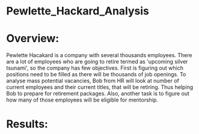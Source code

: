 # Pewlette_Hackard_Analysis

# Overview:

Pewlette Hacakard is a company with several thousands employees. There are a lot of employees who are going to retire termed as 'upcoming silver tsunami', so the company has few objectives. First is figuring out which positions need to be filled as there will be thousands of job openings. To analyse mass potential vacancies, Bob from HR will look at number of current employees and their current titles, that will be retiring. Thus helping Bob to prepare for retirement packages. Also, another task is to figure out how many of those employees will be eligible for mentorship.


# Results: 
